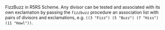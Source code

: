 FizzBuzz in R5RS Scheme. Any divisor can be tested and associated with its own exclamation by passing the `fizzbuzz` procedure an association list with pairs of divisors and exclamations, e.g. `((3 "Fizz") (5 "Buzz") (7 "Hiss") (11 "Howl"))`.
